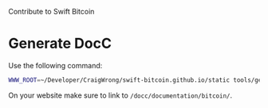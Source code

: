 Contribute to Swift Bitcoin

# Generate DocC

Use the following command:

```sh
WWW_ROOT=~/Developer/CraigWrong/swift-bitcoin.github.io/static tools/generate-docs.sh
```

On your website make sure to link to `/docc/documentation/bitcoin/`.
